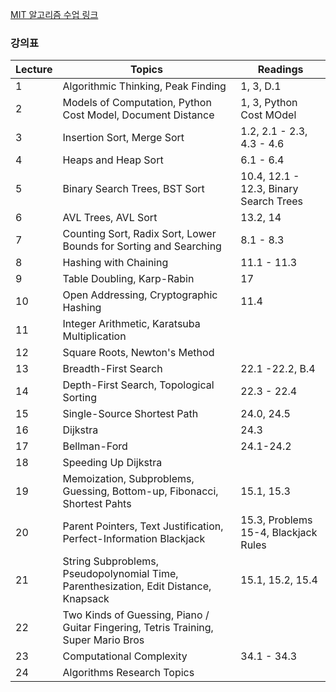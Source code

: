 [MIT 알고리즘 수업 링크](https://ocw.mit.edu/courses/electrical-engineering-and-computer-science/6-006-introduction-to-algorithms-fall-2011/ "MIT Algo")

### 강의표

| Lecture | Topics                                                                               | Readings                               |
| ------- | ------------------------------------------------------------------------------------ | -------------------------------------- |
| 1       | Algorithmic Thinking, Peak Finding                                                   | 1, 3, D.1                              |
| 2       | Models of Computation, Python Cost Model, Document Distance                          | 1, 3, Python Cost MOdel                |
| 3       | Insertion Sort, Merge Sort                                                           | 1.2, 2.1 - 2.3, 4.3 - 4.6              |
| 4       | Heaps and Heap Sort                                                                  | 6.1 - 6.4                              |
| 5       | Binary Search Trees, BST Sort                                                        | 10.4, 12.1 - 12.3, Binary Search Trees |
| 6       | AVL Trees, AVL Sort                                                                  | 13.2, 14                               |
| 7       | Counting Sort, Radix Sort, Lower Bounds for Sorting and Searching                    | 8.1 - 8.3                              |
| 8       | Hashing with Chaining                                                                | 11.1 - 11.3                            |
| 9       | Table Doubling, Karp-Rabin                                                           | 17                                     |
| 10      | Open Addressing, Cryptographic Hashing                                               | 11.4                                   |
| 11      | Integer Arithmetic, Karatsuba Multiplication                                         |                                        |
| 12      | Square Roots, Newton's Method                                                        |                                        |
| 13      | Breadth-First Search                                                                 | 22.1 -22.2, B.4                        |
| 14      | Depth-First Search, Topological Sorting                                              | 22.3 - 22.4                            |
| 15      | Single-Source Shortest Path                                                          | 24.0, 24.5                             |
| 16      | Dijkstra                                                                             | 24.3                                   |
| 17      | Bellman-Ford                                                                         | 24.1-24.2                              |
| 18      | Speeding Up Dijkstra                                                                 |                                        |
| 19      | Memoization, Subproblems, Guessing, Bottom-up, Fibonacci, Shortest Pahts             | 15.1, 15.3                             |
| 20      | Parent Pointers, Text Justification, Perfect-Information Blackjack                   | 15.3, Problems 15-4, Blackjack Rules   |
| 21      | String Subproblems, Pseudopolynomial Time, Parenthesization, Edit Distance, Knapsack | 15.1, 15.2, 15.4                       |
| 22      | Two Kinds of Guessing, Piano / Guitar Fingering, Tetris Training, Super Mario Bros   |                                        |
| 23      | Computational Complexity                                                             | 34.1 - 34.3                            |
| 24      | Algorithms Research Topics                                                           |                                        |
